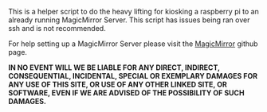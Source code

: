 This is a helper script to do the heavy lifting for kiosking a raspberry pi to an already running MagicMirror Server.
This script has issues being ran over ssh and is not recommended.

For help setting up a MagicMirror Server please visit the <a href="https://github.com/MichMich/MagicMirror">MagicMirror</a> github page.


<p id=disclaim><b>IN NO EVENT WILL WE BE LIABLE FOR ANY DIRECT, INDIRECT, CONSEQUENTIAL, INCIDENTAL, SPECIAL OR EXEMPLARY DAMAGES FOR ANY USE OF THIS SITE, OR USE OF ANY OTHER LINKED SITE, OR SOFTWARE, EVEN IF WE ARE ADVISED OF THE POSSIBILITY OF SUCH DAMAGES.</b></br></br></p>
